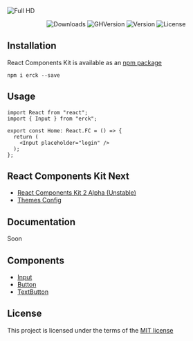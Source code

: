 ![Full HD](https://user-images.githubusercontent.com/57585370/107795453-7ae1fb00-6d7a-11eb-8b98-c86154149a8d.png)

<div align="center">
  
![Downloads](https://img.shields.io/npm/dm/erck?style=for-the-badge)
![GHVersion](https://img.shields.io/github/v/release/Ermolaev-Inc/react-components-kit?style=for-the-badge)
![Version](https://img.shields.io/npm/v/erck?style=for-the-badge)
![License](https://img.shields.io/npm/l/erck?style=for-the-badge)
</div>

## Installation
React Components Kit is available as an [npm package](https://www.npmjs.com/package/erck)

```
npm i erck --save
```

## Usage
``` tsx
import React from "react";
import { Input } from "erck";

export const Home: React.FC = () => {
  return (
    <Input placeholder="login" />
  );  
};
```

## React Components Kit Next
- [React Components Kit 2 Alpha (Unstable)](https://github.com/Ermolaev-Inc/react-components-kit/tree/rck-v.2.0.0)
- [Themes Config](https://github.com/Ermolaev-Inc/react-components-kit/tree/themes-config)

## Documentation
Soon

## Components
- [Input](https://github.com/Ermolaev-Inc/react-components-kit/tree/master/src/stories/Input)
- [Button](https://github.com/Ermolaev-Inc/react-components-kit/tree/master/src/stories/Button)
- [TextButton](https://github.com/Ermolaev-Inc/react-components-kit/tree/master/src/stories/TextButton)

## License
This project is licensed under the terms of the [MIT license](https://github.com/Ermolaev-Inc/react-components-kit/blob/master/LICENSE)
